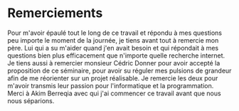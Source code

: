 # Remerciements
Pour m'avoir épaulé tout le long de ce travail et répondu à mes questions peu importe le moment de la journée, je tiens avant tout à remercie mon père. Lui qui a su m'aider quand j'en avait besoin et qui répondait à mes questions bien plus efficacement que n'importe quelle recherche internet. Je tiens aussi à remercier monsieur Cédric Donner pour avoir accepté la proposition de ce séminaire, pour avoir su réguler mes pulsions de grandeur afin de me réorienter sur un projet réalisable. Je remercie les deux pour m'avoir transmis leur passion pour l'informatique et la programmation. Merci à Akim Berreqia avec qui j'ai commencer ce travail avant que nous nous séparions.